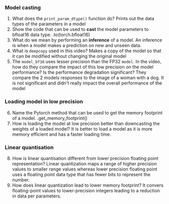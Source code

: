 ### Model casting
1. What does the `print_param_dtype()` function do?
Prints out the data types of the parameters in a model
2. Show the code that can be used to **cast** the model parameters to bfloat16 data
type.
.to(torch.bfloat16)
3. What do we mean by performing an **inference** of a model.
An inference is when a model makes a prediction on new and unseen data.
4. What is `deepcopy` used in this video?
Makes a copy of the model so that it can be modified without changing the original model
5. The `model_bf16` uses lesser precision than the FP32 `model`. In the video, how
do they compare the impact of this low precision on the model performance? Is the
performance degradation significant?
They compare the 2 models responses to the image of a woman with a dog. It is not significant and didn't really impact the overall
performance of the model
### Loading model in low precision
6. Name the Pytorch method that can be used to get the memory footprint of a model.
.get_memory_footprint()
7. How is loading the model at low precision better than downcasting the weights of
a loaded model?
It is better to load a model as it is more memory efficient and has a faster loading time.
### Linear quantisation
8. How is linear quantisation different from lower precision floating point
representation?
Linear quantization maps a range of higher precision values to smaller range values whereas lower precision floating point uses a
floating point data type that has fewer bits to represent the number.
10. How does linear quantization lead to lower memory footprint?
It convers floating-point values to lower-precision integers leading to a reduction in data per parameters.
